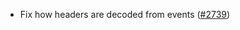 - Fix how headers are decoded from events
  ([#2739](https://github.com/informalsystems/ibc-rs/issues/2739))